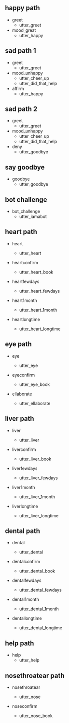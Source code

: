 ## happy path
* greet
  - utter_greet
* mood_great
  - utter_happy

## sad path 1
* greet
  - utter_greet
* mood_unhappy
  - utter_cheer_up
  - utter_did_that_help
* affirm
  - utter_happy

## sad path 2
* greet
  - utter_greet
* mood_unhappy
  - utter_cheer_up
  - utter_did_that_help
* deny
  - utter_goodbye

## say goodbye
* goodbye
  - utter_goodbye

## bot challenge
* bot_challenge
  - utter_iamabot
  

  
## heart path
* heart
  - utter_heart
* heartconfirm
  - utter_heart_book
  
* heartfewdays
  - utter_heart_fewdays
  
* heart1month
  - utter_heart_1month
  
* heartlongtime
  - utter_heart_longtime



  
## eye path
* eye
  - utter_eye

* eyeconfirm
  - utter_eye_book
  
* ellaborate
  - utter_ellaborate
  
  
## liver path
* liver
  - utter_liver

* liverconfirm
  - utter_liver_book
  
* liverfewdays
  - utter_liver_fewdays
  
* liver1month
  - utter_liver_1month
  
* liverlongtime
  - utter_liver_longtime

 
 
## dental path
* dental
  - utter_dental

* dentalconfirm
  - utter_dental_book
  
* dentalfewdays
  - utter_dental_fewdays
  
* dental1month
  - utter_dental_1month
  
* dentallongtime
  - utter_dental_longtime
  
 ## help path
 * help
   - utter_help
   
  ## nosethroatear path
  * nosethroatear
    - utter_nose
    
  * noseconfirm
    - utter_nose_book

  
    
  







